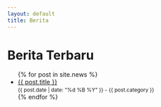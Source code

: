```yaml
---
layout: default
title: Berita
---
```


# Berita Terbaru

<ul>
{% for post in site.news %}
  <li>
    <a href="{{ post.url }}">{{ post.title }}</a> <br>
    <small>{{ post.date | date: "%d %B %Y" }} - {{ post.category }}</small>
  </li>
{% endfor %}
</ul>